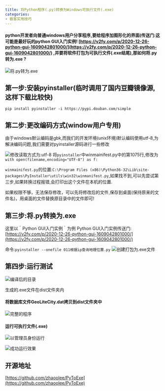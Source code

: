 ```yaml
---
title: 将Python程序(.py)转换为Windows可执行文件(.exe)
categories:
- 极客实用技巧
---
```



#### python开发者向普通windows用户分享程序,要给程序加图形化的界面(传送门:这可能是最好玩的python GUI入门实例! [https://v2fy.com/p/2020-12-26-python-gui-1609042801000/](https://v2fy.com/p/2020-12-26-python-gui-1609042801000/)  ,并要将软件打包为可执行文件(.exe结尾),那如何将.py转为.exe ?


![将.py转为.exe](https://v2fy.com/asset/0i/jikemiji/jikemiji-md/2020-12-26-py-to-exe-1609044172000.assets/3203841-ea13fb1c8f056423.png)


## 第一步:安装pyinstaller(临时调用了国内豆瓣镜像源,这样下载比较快)

```shell
pip install pyinstaller -i https://pypi.douban.com/simple
```

## 第二步:更改编码方式(window用户专用)
由于windows默认编码是gbk,而我们的开发环境(unix环境)默认编码使用utf-8,为解决编码问题,我们需要对pyinstaller源码进行一些修改

![修改读取方式为:utf-8](https://v2fy.com/asset/0i/jikemiji/jikemiji-md/2020-12-26-py-to-exe-1609044172000.assets/3203841-2cb3b1c69883aeef.png)
将`pyinstaller`中winmainifest.py中的第1075行,修改为`with open(filename,encoding="UTF-8") as f:  `

`winmainifest.py`的位置:`C:\Program Files (x86)\Python36-32\Lib\site-packages\PyInstaller\utils\win32\winmanifest.py`,如果找不到,可以先尝试第三步,如果转换过程报错,会打印出这个文件在本机的位置.

如果权限不够，无法保存修改，可以先将修改后的文件,保存到桌面(保持原来的文件名)，用桌面的文件替换原目录中的文件即可!


## 第三步:将.py转换为.exe

 这里以｀Python GUI入门实例｀为例 Python GUI入门实例传送门: [https://v2fy.com/p/2020-12-26-python-gui-1609042801000/](https://v2fy.com/p/2020-12-26-python-gui-1609042801000/)

命令:`pyinstaller --onefile 011根据ip查询地理位置.py`
![创建打包为.exe文件](https://v2fy.com/asset/0i/jikemiji/jikemiji-md/2020-12-26-py-to-exe-1609044172000.assets/3203841-2274cd49da3bea1c.png)



## 第四步:运行测试


![编译后的目录](https://v2fy.com/asset/0i/jikemiji/jikemiji-md/2020-12-26-py-to-exe-1609044172000.assets/3203841-6d2e41adfaa3090f.png)

生成的.exe文件在dist文件夹内

#### 将数据库文件GeoLiteCity.dat拷贝到dist文件夹中


![完整的程序](https://v2fy.com/asset/0i/jikemiji/jikemiji-md/2020-12-26-py-to-exe-1609044172000.assets/3203841-5ae20f599cf5fa68.png)

#### 运行可执行文件(.exe)


![以管理员身份运行](https://v2fy.com/asset/0i/jikemiji/jikemiji-md/2020-12-26-py-to-exe-1609044172000.assets/3203841-42b51c7d2e8e83a6.png)


![成功运行效果](https://v2fy.com/asset/0i/jikemiji/jikemiji-md/2020-12-26-py-to-exe-1609044172000.assets/3203841-c64904fc3f48ae8f.png)


## 开源地址

[https://github.com/zhaoolee/PyToExe](https://github.com/zhaoolee/PyToExe)





